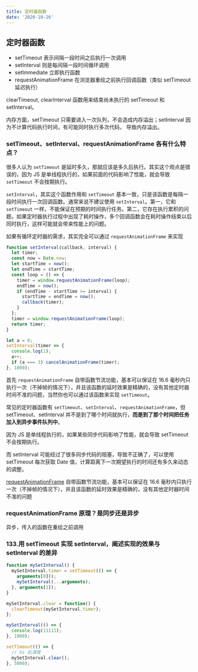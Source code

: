 ```yaml
---
title: 定时器函数
date: '2020-10-26'
---
```


## 定时器函数

- setTimeout 表示间隔一段时间之后执行一次调用
- setInterval 则是每间隔一段时间循环调用
- setImmediate 立即执行函数
- requestAnimationFrame 在浏览器重绘之前执行回调函数（类似 setTimeout 延迟执行）

clearTimeout, clearInterval 函数用来结束尚未执行的 setTimeout 和 setInterval。

内存方面，setTimeout 只需要进入一次队列，不会造成内存溢出；setInterval 因为不计算代码执行时间，有可能同时执行多次代码，
导致内存溢出。

### setTimeout、setInterval、requestAnimationFrame 各有什么特点？

很多人认为 `setTimeout` 是延时多久，那就应该是多久后执行。其实这个观点是错误的，因为 JS 是单线程执行的，如果前面的代码影响了性能，就会导致 `setTimeout` 不会按期执行。

`setInterval`，其实这个函数作用和 `setTimeout` 基本一致，只是该函数是每隔一段时间执行一次回调函数。通常来说不建议使用 `setInterval`。第一，它和 `setTimeout` 一样，不能保证在预期的时间执行任务。第二，它存在执行累积的问题。如果定时器执行过程中出现了耗时操作，多个回调函数会在耗时操作结束以后同时执行，这样可能就会带来性能上的问题。

如果有循环定时器的需求，其实完全可以通过 `requestAnimationFrame` 来实现

```js
function setInterval(callback, interval) {
  let timer;
  const now = Date.now;
  let startTime = now();
  let endTime = startTime;
  const loop = () => {
    timer = window.requestAnimationFrame(loop);
    endTime = now();
    if (endTime - startTime >= interval) {
      startTime = endTime = now();
      callback(timer);
    }
  };
  timer = window.requestAnimationFrame(loop);
  return timer;
}

let a = 0;
setInterval(timer => {
  console.log(1);
  a++;
  if (a === 3) cancelAnimationFrame(timer);
}, 1000);
```

首先 `requestAnimationFrame` 自带函数节流功能，基本可以保证在 16.6 毫秒内只执行一次（不掉帧的情况下），并且该函数的延时效果是精确的，没有其他定时器时间不准的问题，当然你也可以通过该函数来实现 `setTimeout`。

常见的定时器函数有 `setTimeout`、`setInterval`、`requestAnimationFrame`，但 setTimeout、setInterval 并不是到了哪个时间就执行，**而是到了那个时间把任务加入到异步事件队列中**。

因为 JS 是单线程执行的，如果某些同步代码影响了性能，就会导致 setTimeout 不会按期执行。

而 setInterval 可能经过了很多同步代码的阻塞，导致不正确了，可以使用 setTimeout 每次获取 Date 值，计算距离下一次期望执行的时间还有多久来动态的调整。

[requestAnimationFrame](https://developer.mozilla.org/zh-CN/docs/Web/API/Window/requestAnimationFrame) 自带函数节流功能，基本可以保证在 16.6 毫秒内只执行一次（不掉帧的情况下），并且该函数的延时效果是精确的，没有其他定时器时间不准的问题

### requestAnimationFrame 原理？是同步还是异步

异步，传入的函数在重绘之前调用

### 133.用 setTimeout 实现 setInterval，阐述实现的效果与 setInterval 的差异

```js
function mySetInterval() {
  mySetInterval.timer = setTimeout(() => {
    arguments[0]();
    mySetInterval(...arguments);
  }, arguments[1]);
}

mySetInterval.clear = function() {
  clearTimeout(mySetInterval.timer);
};

mySetInterval(() => {
  console.log(11111);
}, 1000);

setTimeout(() => {
  // 5s 后清理
  mySetInterval.clear();
}, 5000);
```

